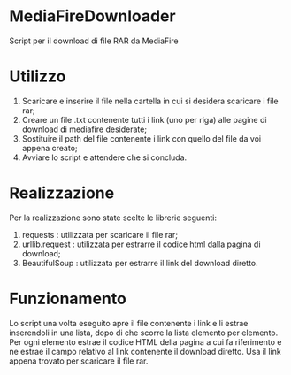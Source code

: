 # MediaFireDownloader
Script per il download di file RAR da MediaFire

# Utilizzo
   1) Scaricare e inserire il file nella cartella in cui si desidera scaricare i file rar;
   2) Creare un file .txt contenente tutti i link (uno per riga) alle pagine di download di mediafire desiderate;
   3) Sostituire il path del file contenente i link con quello del file da voi appena creato;
   4) Avviare lo script e attendere che si concluda.
   
# Realizzazione
Per la realizzazione sono state scelte le librerie seguenti:
   1) requests : utilizzata per scaricare il file rar;
   2) urllib.request : utilizzata per estrarre il codice html dalla pagina di download;
   3) BeautifulSoup : utilizzata per estrarre il link del download diretto.

# Funzionamento
Lo script una volta eseguito apre il file contenente i link e li estrae inserendoli in una lista, dopo di che scorre la lista elemento per elemento.
Per ogni elemento estrae il codice HTML della pagina a cui fa riferimento e ne estrae il campo relativo al link contenente il download diretto.
Usa il link appena trovato per scaricare il file rar.
